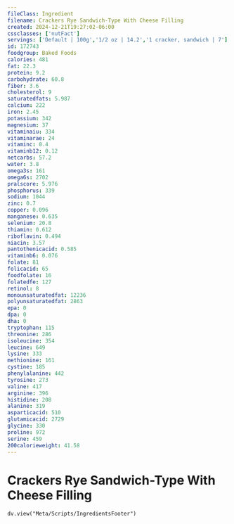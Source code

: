 ```yaml
---
fileClass: Ingredient
filename: Crackers Rye Sandwich-Type With Cheese Filling
created: 2024-12-21T19:27:02-06:00
cssclasses: ['nutFact']
servings: ['Default | 100g','1/2 oz | 14.2','1 cracker, sandwich | 7']
id: 172743
foodgroup: Baked Foods
calories: 481
fat: 22.3
protein: 9.2
carbohydrate: 60.8
fiber: 3.6
cholesterol: 9
saturatedfats: 5.987
calcium: 222
iron: 2.45
potassium: 342
magnesium: 37
vitaminaiu: 334
vitaminarae: 24
vitaminc: 0.4
vitaminb12: 0.12
netcarbs: 57.2
water: 3.8
omega3s: 161
omega6s: 2702
pralscore: 5.976
phosphorus: 339
sodium: 1044
zinc: 0.7
copper: 0.096
manganese: 0.635
selenium: 20.8
thiamin: 0.612
riboflavin: 0.494
niacin: 3.57
pantothenicacid: 0.585
vitaminb6: 0.076
folate: 81
folicacid: 65
foodfolate: 16
folatedfe: 127
retinol: 8
monounsaturatedfat: 12236
polyunsaturatedfat: 2863
epa: 0
dpa: 0
dha: 0
tryptophan: 115
threonine: 286
isoleucine: 354
leucine: 649
lysine: 333
methionine: 161
cystine: 185
phenylalanine: 442
tyrosine: 273
valine: 417
arginine: 396
histidine: 208
alanine: 319
asparticacid: 510
glutamicacid: 2729
glycine: 330
proline: 972
serine: 459
200calorieweight: 41.58
---
```


# Crackers Rye Sandwich-Type With Cheese Filling

```dataviewjs
dv.view("Meta/Scripts/IngredientsFooter")
```